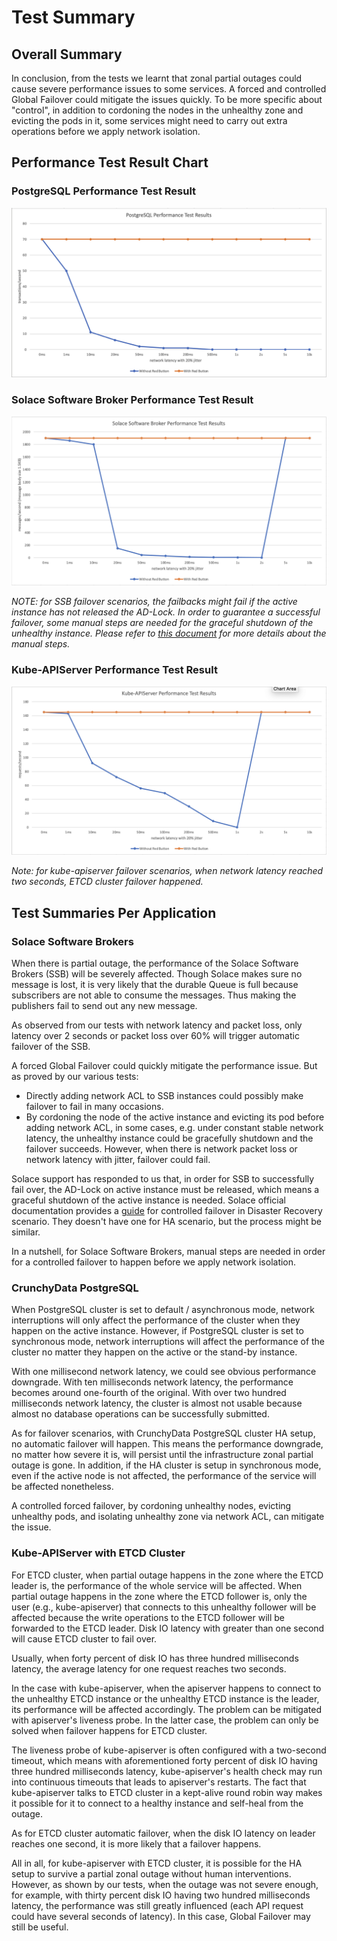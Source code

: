 # Test Summary

## Overall Summary

In conclusion, from the tests we learnt that zonal partial outages could cause severe performance issues to some services. A forced and controlled Global Failover could mitigate the issues quickly. To be more specific about "control", in addition to cordoning the nodes in the unhealthy zone and evicting the pods in it, some services might need to carry out extra operations before we apply network isolation.

## Performance Test Result Chart

### PostgreSQL Performance Test Result

![PostgreSQL Performance Test Result](PostgreSQL_performance_test_results.png)

### Solace Software Broker Performance Test Result

![Solace Software Broker Performance Test Result](Solace_performance_test_results.png)

*NOTE: for SSB failover scenarios, the failbacks might fail if the active instance has not released the AD-Lock. In order to guarantee a successful failover, some manual steps are needed for the graceful shutdown of the unhealthy instance. Please refer to [this document](https://docs.solace.com/Features/DR-Replication/Perf-Con-Fail-Over.htm) for more details about the manual steps.*

### Kube-APIServer Performance Test Result

![Kube-APIServer Performance Test Result](Kube_APIServer_performance_test_results.png)

*Note: for kube-apiserver failover scenarios, when network latency reached two seconds, ETCD cluster failover happened.*

## Test Summaries Per Application

### Solace Software Brokers

When there is partial outage, the performance of the Solace Software Brokers (SSB) will be severely affected. Though Solace makes sure no message is lost, it is very likely that the durable Queue is full because subscribers are not able to consume the messages. Thus making the publishers fail to send out any new message.

As observed from our tests with network latency and packet loss, only latency over 2 seconds or packet loss over 60% will trigger automatic failover of the SSB.

A forced Global Failover could quickly mitigate the performance issue. But as proved by our various tests:
- Directly adding network ACL to SSB instances could possibly make failover to fail in many occasions.
- By cordoning the node of the active instance and evicting its pod before adding network ACL, in some cases, e.g. under constant stable network latency, the unhealthy instance could be gracefully shutdown and the failover succeeds. However, when there is network packet loss or network latency with jitter, failover could fail.

Solace support has responded to us that, in order for SSB to successfully fail over, the AD-Lock on active instance must be released, which means a graceful shutdown of the active instance is needed. Solace official documentation provides a [guide](https://docs.solace.com/Features/DR-Replication/Perf-Con-Fail-Over.htm) for controlled failover in Disaster Recovery scenario. They doesn't have one for HA scenario, but the process might be similar.

In a nutshell, for Solace Software Brokers, manual steps are needed in order for a controlled failover to happen before we apply network isolation.

### CrunchyData PostgreSQL

When PostgreSQL cluster is set to default / asynchronous mode, network interruptions will only affect the performance of the cluster when they happen on the active instance. However, if PostgreSQL cluster is set to synchronous mode, network interruptions will affect the performance of the cluster no matter they happen on the active or the stand-by instance.

With one millisecond network latency, we could see obvious performance downgrade. With ten milliseconds network latency, the performance becomes around one-fourth of the original. With over two hundred milliseconds network latency, the cluster is almost not usable because almost no database operations can be successfully submitted.

As for failover scenarios, with CrunchyData PostgreSQL cluster HA setup, no automatic failover will happen. This means the performance downgrade, no matter how severe it is, will persist until the infrastructure zonal partial outage is gone. In addition, if the HA cluster is setup in synchronous mode, even if the active node is not affected, the performance of the service will be affected nonetheless.

A controlled forced failover, by cordoning unhealthy nodes, evicting unhealthy pods, and isolating unhealthy zone via network ACL, can mitigate the issue.

### Kube-APIServer with ETCD Cluster

For ETCD cluster, when partial outage happens in the zone where the ETCD leader is, the performance of the whole service will be affected. When partial outage happens in the zone where the ETCD follower is, only the user (e.g., kube-apiserver) that connects to this unhealthy follower will be affected because the write operations to the ETCD follower will be forwarded to the ETCD leader. Disk IO latency with greater than one second will cause ETCD cluster to fail over.

Usually, when forty percent of disk IO has three hundred milliseconds latency, the average latency for one request reaches two seconds.

In the case with kube-apiserver, when the apiserver happens to connect to the unhealthy ETCD instance or the unhealthy ETCD instance is the leader, its performance will be affected accordingly. The problem can be mitigated with apiserver's liveness probe. In the latter case, the problem can only be solved when failover happens for ETCD cluster.

The liveness probe of kube-apiserver is often configured with a two-second timeout, which means with aforementioned forty percent of disk IO having three hundred milliseconds latency, kube-apiserver's health check may run into continuous timeouts that leads to apiserver's restarts. The fact that kube-apiserver talks to ETCD cluster in a kept-alive round robin way makes it possible for it to connect to a healthy instance and self-heal from the outage.

As for ETCD cluster automatic failover, when the disk IO latency on leader reaches one second, it is more likely that a failover happens.

All in all, for kube-apiserver with ETCD cluster, it is possible for the HA setup to survive a partial zonal outage without human interventions. However, as shown by our tests, when the outage was not severe enough, for example, with thirty percent disk IO having two hundred milliseconds latency, the performance was still greatly influenced (each API request could have several seconds of latency). In this case, Global Failover may still be useful.
